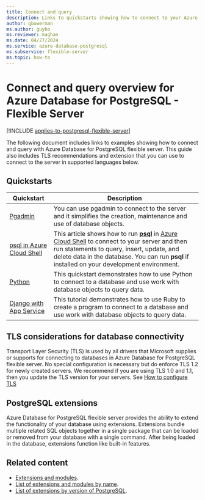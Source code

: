 ```yaml
---
title: Connect and query
description: Links to quickstarts showing how to connect to your Azure Database for PostgreSQL - Flexible Server and run queries.
author: gbowerman
ms.author: guybo
ms.reviewer: maghan
ms.date: 04/27/2024
ms.service: azure-database-postgresql
ms.subservice: flexible-server
ms.topic: how-to
---
```


# Connect and query overview for Azure Database for PostgreSQL - Flexible Server

[!INCLUDE [applies-to-postgresql-flexible-server](~/reusable-content/ce-skilling/azure/includes/postgresql/includes/applies-to-postgresql-flexible-server.md)]

The following document includes links to examples showing how to connect and query with Azure Database for PostgreSQL flexible server. This guide also includes TLS recommendations and extension that you can use to connect to the server in supported languages below.

## Quickstarts

| Quickstart | Description |
| --- | --- |
| [Pgadmin](https://www.pgadmin.org/) | You can use pgadmin to connect to the server and it simplifies the creation, maintenance and use of database objects. |
| [psql in Azure Cloud Shell](quickstart-create-server.md#connect-using-psql) | This article shows how to run [**psql**](https://www.postgresql.org/docs/current/static/app-psql.html) in [Azure Cloud Shell](/azure/cloud-shell/overview) to connect to your server and then run statements to query, insert, update, and delete data in the database. You can run **psql** if installed on your development environment. |
| [Python](connect-python.md) | This quickstart demonstrates how to use Python to connect to a database and use work with database objects to query data. |
| [Django with App Service](/azure/app-service/tutorial-python-postgresql-app) | This tutorial demonstrates how to use Ruby to create a program to connect to a database and use work with database objects to query data. |

## TLS considerations for database connectivity

Transport Layer Security (TLS) is used by all drivers that Microsoft supplies or supports for connecting to databases in Azure Database for PostgreSQL flexible server. No special configuration is necessary but do enforce TLS 1.2 for newly created servers. We recommend if you are using TLS 1.0 and 1.1, then you update the TLS version for your servers. See [How to configure TLS](how-to-connect-tls-ssl.md)

## PostgreSQL extensions

Azure Database for PostgreSQL flexible server provides the ability to extend the functionality of your database using extensions. Extensions bundle multiple related SQL objects together in a single package that can be loaded or removed from your database with a single command. After being loaded in the database, extensions function like built-in features.

## Related content

- [Extensions and modules](../extensions/concepts-extensions.md).
- [List of extensions and modules by name](../extensions/concepts-extensions-versions.md).
- [List of extensions by version of PostgreSQL](../extensions/concepts-extensions-by-engine.md).
